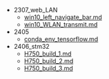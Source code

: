 - 2307_web_LAN
  - [win10_left_navigate_bar.md](/markdown_430/2307_web_LAN/win10_left_navigate_bar.md)
  - [win10_WLAN_transmit.md](/markdown_430/2307_web_LAN/win10_WLAN_transmit.md)
- 2405
  - [conda_env_tensorflow.md](/markdown_430/2405/conda_env_tensorflow.md)
- 2406_stm32
  - [H750_build_1.md](/markdown_430/2406_stm32/H750_build_1.md)
  - [H750_build_2.md](/markdown_430/2406_stm32/H750_build_2.md)
  - [H750_build_3.md](/markdown_430/2406_stm32/H750_build_3.md)
